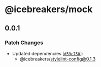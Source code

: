 # @icebreakers/mock

## 0.0.1

### Patch Changes

- Updated dependencies [[`d59c750`](https://github.com/sonofmagic/eslint-config/commit/d59c75001bef52bbf4cfa3c8f128ca91f2b1b67d)]:
  - @icebreakers/stylelint-config@0.1.3
